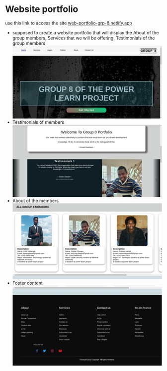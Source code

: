 # Website portfolio 
use this link to access the site [web-portfolio-grp-8.netlify.app](https://web-portfolio-grp-8.netlify.app/)
- supposed to create a website portfolio that will display the About of the group members, Services that we will be offering, Testimonials of the group members <br>
![](https://github.com/SoftCysec/PLP--Web_Tech--Hackathon--Group-8/blob/main/Web_challenge_1/images/image1.jpeg?raw=true)
- Testimonials of members
![](https://github.com/SoftCysec/PLP--Web_Tech--Hackathon--Group-8/blob/main/Web_challenge_1/images/image2.jpeg?raw=true)
- About of the members
![](https://github.com/SoftCysec/PLP--Web_Tech--Hackathon--Group-8/blob/main/Web_challenge_1/images/image3.jpeg?raw=true)
- Footer content
![](https://github.com/SoftCysec/PLP--Web_Tech--Hackathon--Group-8/blob/main/Web_challenge_1/images/image4.jpeg?raw=true)
